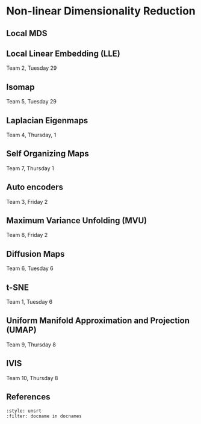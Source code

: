# Non-linear Dimensionality Reduction

## Local MDS

## Local Linear Embedding (LLE)

Team 2, Tuesday 29

## Isomap

Team 5, Tuesday 29

## Laplacian Eigenmaps

Team 4, Thursday, 1

## Self Organizing Maps

Team 7, Thursday 1

## Auto encoders

Team 3, Friday 2

## Maximum Variance Unfolding (MVU)

Team 8, Friday 2

## Diffusion Maps

Team 6, Tuesday 6

## t-SNE

Team 1, Tuesday 6

## Uniform Manifold Approximation and Projection (UMAP)

Team 9, Thursday 8

## IVIS

Team 10, Thursday 8

## References

```{bibliography}
:style: unsrt
:filter: docname in docnames
```
